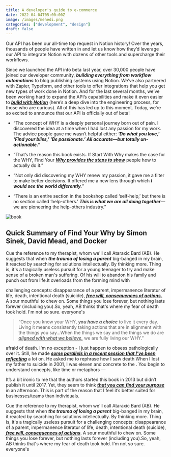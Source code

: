 ```yaml
---
title: A developer's guide to e-commerce
date: 2022-04-04T05:00:00Z
image: /images/mehedi.png
categories: ["development", "design"]
draft: false
---
```


Our API has been our all-time top request in Notion history! Over the years, thousands of people have written in and let us know how they’d leverage our API to integrate Notion with dozens of other tools and supercharge their workflows.

Since we launched the API into beta last year, over 30,000 people have joined our developer community, **_building everything from workflow automations_** to blog publishing systems using Notion. We’ve also partnered with Zapier, Typeform, and other tools to offer integrations that help you get new types of work done in Notion. And for the last several months, we’ve been working hard to expand the API’s capabilities and make it even easier to <u>**_build with Notion_**</u> (here’s a deep dive into the engineering process, for those who are curious). All of this has led up to this moment. Today, we’re so excited to announce that our API is officially out of beta!

- “The concept of WHY is a deeply personal journey born out of pain. I discovered the idea at a time when I had lost any passion for my work. The advice people gave me wasn’t helpful either: **_‘Do what you love,’ ‘Find your bliss,’ ‘Be passionate.’ All accurate—but totally un-actionable.”_**

- “That’s the reason this book exists. If Start With Why makes the case for the WHY, Find Your <u>**_Why provides the steps to show_**</u> people how to actually do it.”

- “Not only did discovering my WHY renew my passion, it gave me a filter to make better decisions. It offered me a new lens through which **_I would see the world differently._**”

- “There is an entire section in the bookshop called ‘self-help,’ but there is no section called ‘help-others.’ **_This is what we are all doing together—_** we are pioneering the help-others industry.”

![book](/images/book.jpg)

## Quick Summary of Find Your Why by Simon Sinek, David Mead, and Docker

Cue the reference to my therapist, whom we'll call Ataraxic Bard (AB). He suggests that when **_the trauma of losing a parent_** big-banged in my brain, it reacted by searching for solutions intellectually. By thinking more. Thing is, it's a tragically useless pursuit for a young teenager to try and make sense of a broken man's suffering. Of his will to abandon his family and punch out from life.It overloads from the forming mind with

challenging concepts: disappearance of a parent, impermanence literatur of life, death, intentional death (suicide), <u>**_free will, consequences of actions._**</u> A sour mouthful to chew on. Some things you lose forever, but nothing lasts forever (including you).So, yeah, AB thinks that's where my fear of death took hold. I'm not so sure. everyone's

> “Once you know your WHY, <u>**_you have a choice_**</u> to live it every day. Living it means consistently taking actions that are in alignment with the things you say…When the things we say and the things we do are <u>**_aligned with what we believe,_**</u> we are fully living our WHY.”

afraid of death. I'm no exception - I just happen to obsess pathologically over it. Still, he made <u>**_some parallels in a recent session that I've been reflecting_**</u> a lot on. He asked me to rephrase how I saw death When I lost my father to suicide in 2001, I was eleven and concrete to the . You begin to understand concepts, like time or metaphors —

It’s a bit ironic to me that the authors started this book in 2013 but didn’t publish it until 2017. Yet, they seem to think <u>**_that you can find your purpose_**</u> in an afternoon. This is part of the reason that I feel it’s better suited for businesses/teams than individuals.

Cue the reference to my therapist, whom we'll call Ataraxic Bard (AB). He suggests that when **_the trauma of losing a parent_** big-banged in my brain, it reacted by searching for solutions intellectually. By thinking more. Thing is, it's a tragically useless pursuit for a
challenging concepts: disappearance of a parent, impermanence literatur of life, death, intentional death (suicide), <u>**_free will, consequences of actions_**</u>. A sour mouthful to chew on. Some things you lose forever, but nothing lasts forever (including you).So, yeah, AB thinks that's where my fear of death took hold. I'm not so sure. everyone's
